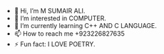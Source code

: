 - 👋 Hi, I’m M SUMAIR ALI.
- 👀 I’m interested in COMPUTER.
- 🌱 I’m currently learning C++ AND C LANGUAGE.
- 📫 How to reach me +923226827635
- ⚡ Fun fact: I LOVE POETRY.

<!---
alimsumair456/alimsumair456 is a ✨ special ✨ repository because its `README.md` (this file) appears on your GitHub profile.
You can click the Preview link to take a look at your changes.
--->
